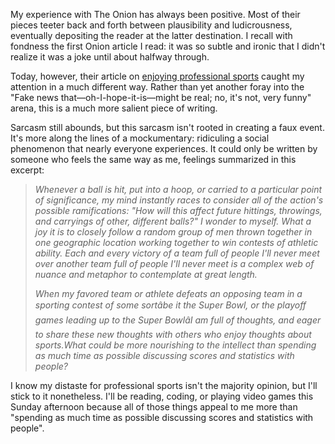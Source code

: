 My experience with The Onion has always been positive.  Most of their pieces teeter back and forth between plausibility and ludicrousness, eventually depositing the reader at the latter destination.  I recall with fondness the first Onion article I read: it was so subtle and ironic that I didn't realize it was a joke until about halfway through.

Today, however, their article on <a href="http://www.theonion.com/content/opinion/professional_sports_is_very">enjoying professional sports</a> caught my attention in a much different way.  Rather than yet another foray into the "Fake news that&mdash;oh-I-hope-it-is&mdash;might be real; no, it's not, very funny" arena, this is a much more salient piece of writing.

Sarcasm still abounds, but this sarcasm isn't rooted in creating a faux event.  It's more along the lines of a mockumentary: ridiculing a social phenomenon that nearly everyone experiences.  It could only be written by someone who feels the same way as me, feelings summarized in this excerpt:

<blockquote><p><em>Whenever a ball is hit, put into a hoop, or carried to a particular point of significance, my mind instantly races to consider all of the action's possible ramifications: "How will this affect future hittings, throwings, and carryings of other, different balls?" I wonder to myself. What a joy it is to closely follow a random group of men thrown together in one geographic location working together to win contests of athletic ability. Each and every victory of a team full of people I'll never meet over another team full of people I'll never meet is a complex web of nuance and metaphor to contemplate at great length.</em></p><p><em>When my favored team or athlete defeats an opposing team in a sporting contest of some sortâbe it the Super Bowl, or the playoff games leading up to the Super BowlâI am full of thoughts, and eager to share these new thoughts with others who enjoy thoughts about sports.What could be more nourishing to the intellect than spending as much time as possible discussing scores and statistics with people?</em></p></blockquote>

I know my distaste for professional sports isn't the majority opinion, but I'll stick to it nonetheless.  I'll be reading, coding, or playing video games this Sunday afternoon because all of those things appeal to me more than "spending as much time as possible discussing scores and statistics with people".